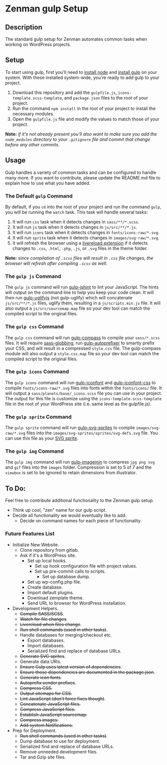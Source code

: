 # Zenman gulp Setup
## Description
The standard gulp setup for Zenman automates common tasks when working on WordPress projects.

## Setup
To start using gulp, first you'll need to [install node](http://nodejs.org/) and [install gulp](https://github.com/gulpjs/gulp/blob/master/docs/getting-started.md#getting-started) on your system. With these installed system-wide, you're ready to add gulp to your project.

1. Download this repository and add the ``gulpfile.js``, ``icons-template.scss-template``, and ``package.json`` files to the root of your project.
2. Run the command ``npm install`` in the root of your project to install the necessary modules.
3. Open the ``gulpfile.js`` file and modify the values to match those of your project.

**Note:** *if it's not already present you'll also want to make sure you add the  ``node_modules`` directory to your ``.gitignore`` file and commit that change before any other commits.*

## Usage
Gulp handles a variety of common tasks and can be configured to handle many more. If you want to contribute, please update the README.md file to explain how to use what you have added.

### The Default ``gulp`` Command
By default, if you ``cd`` into the root of your project and run the command ``gulp``, you will be running the ``watch`` task. This task will handle several tasks:

1. It will run ``css`` task when it detects changes in ``sass/**/*.scss``.
2. It will run ``js`` task when it detects changes in ``js/src/**/*.js``.
3. It will run ``icons`` task when it detects changes in ``fonts/icons-raw/*.svg``.
4. It will run ``sprite`` task when it detects changes in ``images/svg-raw/*.svg``.
5. It will refresh the browser using a [livereload extension](http://feedback.livereload.com/knowledgebase/articles/86242-how-do-i-install-and-use-the-browser-extensions-) if it detects changes to ``.css``, ``.html``, ``.php``, ``.js``, or ``.svg`` files in  the theme folder.

**Note:** *since compilation of ``.scss`` files will result in ``.css`` file changes, the browser will refresh after compiling ``.scss`` as well.*

### The ``gulp js`` Command
The ``gulp js`` command will run [gulp-jshint](https://www.npmjs.org/package/gulp-jshint) to lint your JavaScript. The hints will output on the command line to help you keep your code clean. It will then run [gulp-uglifyjs](https://www.npmjs.org/package/gulp-uglifyjs) (not gulp-uglify) which will concatenate ``js/src/**/*.js`` files, uglify them, resulting in a ``js/scripts.min.js`` file. It will also output a ``js/src/sourcemap.map`` file so your dev tool can match the compiled script to the original files.

### The ``gulp css`` Command
The ``gulp css`` command will run [gulp-compass](https://www.npmjs.org/package/gulp-compass) to compile your ``sass/*.scss`` files. It will require [sass-globbing](https://github.com/chriseppstein/sass-globbing), run [gulp-autoprefixer](https://www.npmjs.org/package/gulp-autoprefixer) to smartly prefix your CSS, and will result in a compressed ``style.css`` file. The gulp-compass module will also output a ``style.css.map`` file so your dev tool can match the compiled script to the original files.

### The ``gulp icons`` Command
The ``gulp icons`` command will run [gulp-iconfont](https://www.npmjs.org/package/gulp-iconfont) and [gulp-iconfont-css](https://www.npmjs.org/package/gulp-iconfont-css) to compile ``fonts/icons-raw/*.svg`` files into fonts within the ``fonts/icons/`` file. It will output a ``sass/planets/base/_icons.scss`` file you can use in your project. The output for this file is customize using the ``icons-template.scss-template`` file in the root of your WordPress site (i.e. same level as the gulpfile.js).

### The ``gulp sprite`` Command
The ``gulp sprite`` command will run [gulp-svg-sprites](https://www.npmjs.org/package/gulp-svg-sprites) to compile ``images/svg-raw/*.svg`` files into the ``images/svg-sprites/sprites/svg-defs.svg`` file. You can use this file as your [SVG sprite](http://css-tricks.com/svg-sprites-use-better-icon-fonts/).

### The ``gulp img`` Command
The ``gulp img`` command will run [gulp-imagemin](https://www.npmjs.org/package/gulp-imagemin) to compress ``jpg png svg`` and ``gif`` files into the ``images`` folder. Compression is set to 5 of 7 and the ``viewbox`` is set to be ignored to retain dimensions from illustrator.

## To Do:
Feel free to contribute additional functionality to the Zenman gulp setup.

- Think up cool, "zen" name for our gulp script.
- Decide all functionality we would eventually like to add.
    - Decide on command names for each piece of functionality.

### Future Features List
- Initialize New Website.
    -  Clone repository from gitlab.
    -  Ask if it's a WordPress site.
        -  Set up local hooks.
            - Set up hook configuration file with project values.
            - Set up pre-commit calls to scripts.
                - Set up database dump.
        - Set up wp-config.php file.
        - Create database.
        - Import default plugins.
        - Download zemplate theme.
        - Send URL to browser for WordPress installation.
- Development Helpers.
    - ~~Compile SASS/SCSS~~.
    - ~~Watch for file changes~~.
    - ~~Livereload when files change~~.
    - ~~Run shell commands (used in other tasks)~~.
    - Handle databases for merging/checkout etc.
        - Export databases.
        - Import databases.
        - Serialized find and replace of database URLs.
    - ~~Generate SVG sprites~~.
    - Generate data URIs.
    - ~~Ensure Gulp uses latest version of dependencies~~.
    - ~~Ensure those dependencies are documented in the package.json~~.
    - ~~Generate icon fonts~~.
    - ~~Autoprefix vender prefixes~~.
    - ~~Compress CSS.~~
    - ~~Output sitemaps for CSS.~~
    - ~~Lint JavaScript (don't force fixes though)~~.
    - ~~Concatenate JavaScript files.~~
    - ~~Compress JavaScript files.~~
    - ~~Establish JavaScript sourcemap.~~
    - ~~Compress images.~~
    - ~~Add system Notifications.~~
- Prep for Deployment.
    - ~~Run shell commands (used in other tasks)~~.
    - Dump database to use for deployment.
    - Serialized find and replace of database URLs.
    - Remove unneeded development files.
    - Tar and Gzip site files.
